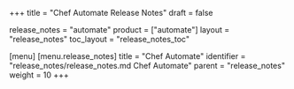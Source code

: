 +++
title = "Chef Automate Release Notes"
draft = false

release_notes = "automate"
product = ["automate"]
layout = "release_notes"
toc_layout = "release_notes_toc"

[menu]
  [menu.release_notes]
    title = "Chef Automate"
    identifier = "release_notes/release_notes.md Chef Automate"
    parent = "release_notes"
    weight = 10
+++